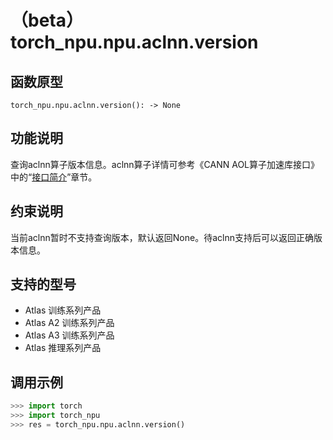# （beta）torch_npu.npu.aclnn.version

## 函数原型

```
torch_npu.npu.aclnn.version(): -> None
```

## 功能说明

查询aclnn算子版本信息。aclnn算子详情可参考《CANN AOL算子加速库接口》中的“<a href="https://www.hiascend.com/document/detail/zh/canncommercial/82RC1/API/aolapi/operatorlist_00001.html">接口简介</a>”章节。

## 约束说明

当前aclnn暂时不支持查询版本，默认返回None。待aclnn支持后可以返回正确版本信息。

## 支持的型号

- <term>Atlas 训练系列产品</term>
- <term>Atlas A2 训练系列产品</term>
- <term>Atlas A3 训练系列产品</term>
- <term>Atlas 推理系列产品</term>

## 调用示例

```python
>>> import torch
>>> import torch_npu
>>> res = torch_npu.npu.aclnn.version()
```

